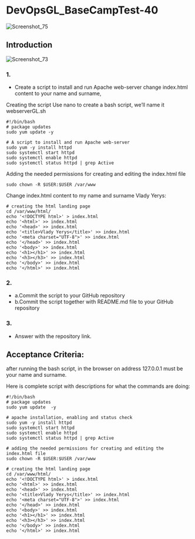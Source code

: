 # DevOpsGL_BaseCampTest-40
![Screenshot_75](https://user-images.githubusercontent.com/106797604/200608933-ae7b685a-bff6-49bb-a635-6b174d488119.png)

## Introduction
![Screenshot_73](https://user-images.githubusercontent.com/106797604/200608853-4172aa6e-a72d-46b1-967f-3662bacbf15d.png)



### 1. 
- Create a script to install and run Apache web-server change index.html content to your name and surname, 


Creating the script
Use nano to create a bash script, we’ll name it webserverGL.sh

```
#!/bin/bash
# package updates
sudo yum update -y

# A script to install and run Apache web-server
sudo yum -y install httpd
sudo systemctl start httpd
sudo systemctl enable httpd
sudo systemctl status httpd | grep Active
```
Adding the needed permissions for creating and editing the index.html file
```
sudo chown -R $USER:$USER /var/www
```

Change index.html content to my name and surname Vlady Yerys:
```
# creating the html landing page
cd /var/www/html/
echo '<!DOCTYPE html>' > index.html
echo '<html>' >> index.html
echo '<head>' >> index.html
echo '<title>Vlady Yerys</title>' >> index.html
echo '<meta charset="UTF-8">' >> index.html
echo '</head>' >> index.html
echo '<body>' >> index.html
echo '<h1></h1>' >> index.html
echo '<h3></h3>' >> index.html
echo '</body>' >> index.html
echo '</html>' >> index.html
```



### 2. 
- a.Commit the script to your GitHub repository 
- b.Commit the script together with README.md file to your GitHub repository
### 3. 
- Answer with the repository link.
## Acceptance Criteria: 
after running the bash script, in the browser on address 127.0.0.1 must be your name and surname.


Here is complete script with descriptions for what the commands are doing:
```
#!/bin/bash
# package updates
sudo yum update  -y

# apache installation, enabling and status check
sudo yum -y install httpd
sudo systemctl start httpd
sudo systemctl enable httpd
sudo systemctl status httpd | grep Active

# adding the needed permissions for creating and editing the index.html file
sudo chown -R $USER:$USER /var/www

# creating the html landing page
cd /var/www/html/
echo '<!DOCTYPE html>' > index.html
echo '<html>' >> index.html
echo '<head>' >> index.html
echo '<title>Vlady Yerys</title>' >> index.html
echo '<meta charset="UTF-8">' >> index.html
echo '</head>' >> index.html
echo '<body>' >> index.html
echo '<h1></h1>' >> index.html
echo '<h3></h3>' >> index.html
echo '</body>' >> index.html
echo '</html>' >> index.html
```


